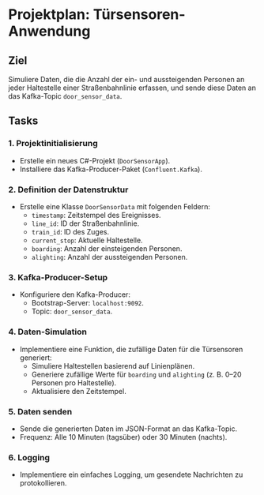 
# Projektplan: Türsensoren-Anwendung

## Ziel
Simuliere Daten, die die Anzahl der ein- und aussteigenden Personen an jeder Haltestelle einer Straßenbahnlinie erfassen, und sende diese Daten an das Kafka-Topic `door_sensor_data`.

## Tasks

### 1. Projektinitialisierung
- Erstelle ein neues C#-Projekt (`DoorSensorApp`).
- Installiere das Kafka-Producer-Paket (`Confluent.Kafka`).

### 2. Definition der Datenstruktur
- Erstelle eine Klasse `DoorSensorData` mit folgenden Feldern:
  - `timestamp`: Zeitstempel des Ereignisses.
  - `line_id`: ID der Straßenbahnlinie.
  - `train_id`: ID des Zuges.
  - `current_stop`: Aktuelle Haltestelle.
  - `boarding`: Anzahl der einsteigenden Personen.
  - `alighting`: Anzahl der aussteigenden Personen.

### 3. Kafka-Producer-Setup
- Konfiguriere den Kafka-Producer:
  - Bootstrap-Server: `localhost:9092`.
  - Topic: `door_sensor_data`.

### 4. Daten-Simulation
- Implementiere eine Funktion, die zufällige Daten für die Türsensoren generiert:
  - Simuliere Haltestellen basierend auf Linienplänen.
  - Generiere zufällige Werte für `boarding` und `alighting` (z. B. 0–20 Personen pro Haltestelle).
  - Aktualisiere den Zeitstempel.

### 5. Daten senden
- Sende die generierten Daten im JSON-Format an das Kafka-Topic.
- Frequenz: Alle 10 Minuten (tagsüber) oder 30 Minuten (nachts).

### 6. Logging
- Implementiere ein einfaches Logging, um gesendete Nachrichten zu protokollieren.
